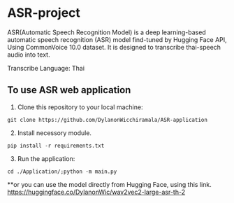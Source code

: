 # ASR-project

ASR(Automatic Speech Recognition Model) is a deep learning-based automatic speech recognition (ASR) model find-tuned by Hugging Face API, Using CommonVoice 10.0 dataset. It is designed to transcribe thai-speech audio into text.

Transcribe Language:
Thai

## To use ASR web application

1. Clone this repository to your local machine:
```
git clone https://github.com/DylanonWicchiramala/ASR-application
```
2. Install necessory module.
```
pip install -r requirements.txt
```
3. Run the application:
```
cd ./Application/;python -m main.py
```

**or you can use the model directly from Hugging Face, using this link.
https://huggingface.co/DylanonWic/wav2vec2-large-asr-th-2

